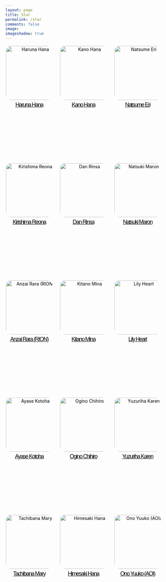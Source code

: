 ```yaml
---
layout: page
title: Star
permalink: /star
comments: false
image: 
imageshadow: true
---
```

<style>.actress-box {
    display: flex;
    flex-wrap:wrap;
    margin:-10px 0 0 -10px;
}
.actress-box a {
    display: inline-block;
    flex-grow: 1; 
    width: calc(100% * (1/5) - 10px - 1px)
}
.actress-info {
    padding: 10px;
    margin: 2px;
    border-radius: 5px;
    transition: background .35s ease;
	text-align: center;
	height: 345px;
	border-bottom: 15px;
}
.actress-info img {
	width: 170px;
	border-radius: 10%;
	display: inline-block;
	vertical-align: middle;
}
.actress-details {
	margin-top: 5px;
}
.actress-details span {
    display: block;
    white-space: nowrap;
    overflow: hidden;
    text-overflow: ellipsis;
}
.actrees-name {
	font-size: 18px;
    font-family: 'Spartan', sans-serif;
    letter-spacing: -1.8px;
    padding-bottom: 4px;
}
.actress-pic {
	display: inline-block;
}

@media (max-width: 1290px) {
	.actress-pic {
		display: block;
	}
	.actress-info {
		text-align: center;
	}
	.actress-details {
		margin-left: 0;
		margin-top: 5px
	}
	.actress-box a {
		width: calc(100% * (1/3) - 10px - 1px)
	}
}

@media (max-width: 640px) {
	.actress-pic {
		display: inline-block;
	}
	.actress-box a {
		width: calc(100% * (1/2) - 10px - 1px)
	}
  
}
	
	.actress-name:hover {
		color: pink!important;
	}   

a {
    color: #000;
}
span.actress-info:hover {
		color: pink!important;
	}
</style>

<div class="actress-box">
<a href="/tags#Haruna-Hana">
<div class="actress-info">
<div class="actress-pic">
<img src="https://blogger.googleusercontent.com/img/b/R29vZ2xl/AVvXsEh45y-sSDkukkT2sHjI5C1ytFFUkOz1TlZCebUFyBtrn5UBY2fC1lNluTET5qK74t5ffXo1VMZPBdTKt027KNcKdhNrR622XcMYQKWFCsMGhoIkL6BRXvVxJs4P4lruJ6TSUnqv_fk5ctTpvrvdNGrw6h32Au3MV_fV04WqwBxpuEeUGKtecnbhCdp9/s1600/Hana-Haruna-Dien-vien-JAV-co-bo-nguc-cuon-hut-nhat-lang-phim-18-1-768x1024.jpg" alt="Haruna Hana">
</div>
<div class="actress-details">
<span class="actrees-name">Haruna Hana</span>
</div>
</div>
</a>
<a href="/tags#Kano-Hana">
<div class="actress-info">
<div class="actress-pic">
<img src="https://blogger.googleusercontent.com/img/b/R29vZ2xl/AVvXsEgb2depRZ-I-EJ9jP_agVgf66S2mmInZbNILBdn9I6c3lc8l9MlJhH4puL5SBhT61zcGpp1h2YEqe1BwBbvFSxu-65O7yjWRApHCH_npXzmB7lFdPVsfCgB6wkvZUFrd8qpfpgPjFw49dH8qM2dDSPA-h737vhjR1VteO3G41ZOODqlzNRm4RLNaNQ9/s1600/99031C445C68B1BD2D.jpeg" alt="Kano Hana">
</div>
<div class="actress-details">
<span class="actrees-name">Kano Hana</span>
</div>
</div>
</a>
<a href="/tags#Natsume-Eri">
<div class="actress-info">
<div class="actress-pic">
<img src="https://blogger.googleusercontent.com/img/b/R29vZ2xl/AVvXsEiocK7vHYHHJj5sZvxGazyC3Kh3kuFzGt-XWgD9jr2xX1FYQ5VVUaZGW30F_elomXOc2CoNi2VBEa2y_ONcNIUIZhqElFTucPgYtNBzHcXEPpvb7nnPLlqI_nOnoI3XQV1bk2I-aQtpblUQnghm3Y7EJZNiL7hAtsb3Av9RULfyZ4txRGNUvc3KD0kh/s1600/images%20%283%29.jpeg" alt="Natsume Eri">
</div>
<div class="actress-details">
<span class="actrees-name">Natsume Eri</span>
</div>
</div>
</a>
<a href="/tags#Kirishima-Reona">
<div class="actress-info">
<div class="actress-pic">
<img src="https://blogger.googleusercontent.com/img/b/R29vZ2xl/AVvXsEhE_1-4hG3DM5cFIcyBMusFbZNcV0iyO2JE_U8j4txzkPk9Vv9aReoR5yGaviMUvoynJgrBLtXnwWfd8DIomVMASfB6Z9k0hJ5tIqZCSMYOs2zi7wbrH9MAhJv0LfxXH5y12MeWUGV2sAlXqQpKJvm32gFy7riXvvY7pkq80l8P4eJXSh0z9dHHr239/s1600/images%20%285%29.jpeg" alt="Kirishima Reona">
</div>
<div class="actress-details">
<span class="actrees-name">Kirishima Reona</span>
</div>
</div>
</a>
<a href="/tags#Dan-Rinsa">
<div class="actress-info">
<div class="actress-pic">
<img src="https://blogger.googleusercontent.com/img/b/R29vZ2xl/AVvXsEjEm9Cmr37dk-tWQ1tBQmZwHp1iMRD5NU6H3oub7I7I3eZUmF_hXbcISoGkrlionAogqZoLjlsbNJ85oQcEGT0NgTsk0iHpznt0DdZTpBIWxsTVAPOm7dgYBRWMKd3ZyXCAaEgxLSuU7Qto3vZtBi_XtlUvi2_fx5unNJdCqsJ4MMM0g3m7cvBsoq8n/s1600/E0BYMncUUAUEN8C.jpeg" alt="Dan Rinsa">
</div>
<div class="actress-details">
<span class="actrees-name">Dan Rinsa</span>
</div>
</div>
</a>
<a href="/tags#Natsuki-Maron">
<div class="actress-info">
<div class="actress-pic">
<img src="https://blogger.googleusercontent.com/img/b/R29vZ2xl/AVvXsEi5cJ-edmfPvM9oBgWL5ylvEE8nS1dXlS3x21z9Qje4DKScX_9oBbxM86wwnF5mGHCyOwB_5mc4u82CPsPCulQcqSChxkM090i3tBYEahUMJzd3r1A2CosCzLETGwaPZ3zV_1VYvc_f0PHtPcFe0ivvt7tPsBZ-6RbU7_5hhGi3t4SUPHNk3_DXgbqS/s1600/images%20%286%29.jpeg" alt="Natsuki Maron">
</div>
<div class="actress-details">
<span class="actrees-name">Natsuki Maron</span>
</div>
</div>
</a>
<a href="/tags#Anzai-Rara-RION">
<div class="actress-info">
<div class="actress-pic">
<img src="https://blogger.googleusercontent.com/img/b/R29vZ2xl/AVvXsEgSpQ5G_gCiNMFSDCmfv7CRdcInvn1mGilOnHwMBZ40r7dccOsbl1mdifCPfbl_H64b3UTcEAHiPk7U82Kk7dTSlFYy2HfFEUNYgaddjBkMupZ10G-kQzPsIztgQu0xmUg0yXPfKGAefQYhwka8J_uhZLE8Cvpc_4O440OkWARhKl0_SH5havcw7o2K/s1600/42.jpg" alt="Anzai Rara (RION)">
</div>
<div class="actress-details">
<span class="actrees-name">Anzai Rara (RION)</span>
</div>
</div>
</a>
<a href="/tags#Kitano-Mina">
<div class="actress-info">
<div class="actress-pic">
<img src="https://blogger.googleusercontent.com/img/b/R29vZ2xl/AVvXsEgoCLibON8pdTJOcLC1gbNUJM3EFJ1JGqT9RVx2CUz21QVBbt75fU4PD7_VwpluRED9Jz-bqoEBXFJo5faFFSOEHKuad6y25aedJ6o927bbCOgfDepZpUlI5lkVGY4t0p8vN_iRSdfP70CQSwVFBG2mXKedkttITpsIRirvHlzdBa5dFGSqAh4QgXTM/s1600/FEm1Q4xXsAMvzWp.jpg" alt="Kitano Mina">
</div>
<div class="actress-details">
<span class="actrees-name">Kitano Mina</span>
</div>
</div>
</a>
<a href="/tags#Lily-Heart">
<div class="actress-info">
<div class="actress-pic">
<img src="https://blogger.googleusercontent.com/img/b/R29vZ2xl/AVvXsEhFy6EqbLslHgysHyFokH8a2q-yyMjQLjzNjFxVsbiS4tD-7wop3WkZGtI-Au-2BO7KuVai0PjbNhbLc1I31Fbo8ODJv0b1BhoBtc1A1sESusgxFo0reiYhX7Pfz5BihexxJbtZfexuGQsjLSJ2uYTgNzIpIlrlVTtsR64aV3iNRUkat12waalFe4aL/s1600/EvyWnooVIAUIG94.jpg" alt="Lily Heart">
</div>
<div class="actress-details">
<span class="actrees-name">Lily Heart</span>
</div>
</div>
</a>
<a href="/tags#Ayase-Kotoha">
<div class="actress-info">
<div class="actress-pic">
<img src="https://blogger.googleusercontent.com/img/b/R29vZ2xl/AVvXsEiRK3erwcUNv_e9rATbVVmvmxrQmkGsHofAve_t-EfUA2CvihDJ7ZVL9C2WFec6PdxvFb4l4o1TonZoyhKnsM58-DGFQR6cLofjrWh4Kuyt6lKTKbBwOl0tQV-toRGKFHmv4btAYj-FqI1jdmQSeSs_wRv4Vs2AK49jLr7dw5Ma29h62kGB91xdP-n7/s1600/images%20%287%29.jpeg" alt="Ayase Kotoha">
</div>
<div class="actress-details">
<span class="actrees-name">Ayase Kotoha</span>
</div>
</div>
</a>
<a href="/tags#Ogino-Chihiro">
<div class="actress-info">
<div class="actress-pic">
<img src="https://blogger.googleusercontent.com/img/b/R29vZ2xl/AVvXsEg3COBL80OMsJ_6r7k2dFDHdb3LnVDLQVGtpeXcpMiJQwpECownXRGgjz1zS9Ur3H1nhQrThGqISsgKiTLx8QXZexEViy5bkCvh5lCQ258EW_XCODphGyw-jT_qVOYQ26t6bc7rfzwy1y7bKriQwcyo6ShqTHMIOOBoeCEprDWlZOiPeBe6o44xbdUl/s1600/images%20%288%29.jpeg" alt="Ogino Chihiro">
</div>
<div class="actress-details">
<span class="actrees-name">Ogino Chihiro</span>
</div>
</div>
</a>
<a href="/tags#Yuzuriha-Karen">
<div class="actress-info">
<div class="actress-pic">
<img src="https://blogger.googleusercontent.com/img/b/R29vZ2xl/AVvXsEiOGxOd-cM67ntBAmdGOgQnOJwn2B49nlw_vxoMJaWi2y3RbeRxgPSe2r7ZvgSN8fc1oE5AblRAFFRwK74uxubQrZ7uUzqlbXDLlcFd2E9HVUJZD3ULRmT1gJ0jkmrDRmUzMSOkBWU-EOLyiT5X7DUEWLFbcP5Afju_bw8wakAAgBjmzE5VoQDmhBCe/s1600/images%20%289%29.jpeg" alt="Yuzuriha Karen">
</div>
<div class="actress-details">
<span class="actrees-name">Yuzuriha Karen</span>
</div>
</div>
</a>
<a href="/tags#Tachibana-Mary">
<div class="actress-info">
<div class="actress-pic">
<img src="https://blogger.googleusercontent.com/img/b/R29vZ2xl/AVvXsEhM6FuKe9njxastSXWDdjrG22UafvSx0kNQtJ3ua2pSHeXaVGc5EimcnnZ5o3bB1f_FZX5iiS0nMy3w8bQSEV0CfA1ZhCZ7WMBWZa5xkFvqCg6r65drXn9eR9R9rBJ2s7X2TASjiIfCDOnVH1rodTYyuBZgGEB-2ocLLAEKi4xZyizNRGJKJaofKn8r/s1600/EwBk67OVkAEtk-e.jpeg" alt="Tachibana Mary">
</div>
<div class="actress-details">
<span class="actrees-name">Tachibana Mary</span>
</div>
</div>
</a>
<a href="/tags#Himesaki-Hana">
<div class="actress-info">
<div class="actress-pic">
<img src="https://blogger.googleusercontent.com/img/b/R29vZ2xl/AVvXsEj4V4NLf4S9gD0hZ8IrIGlS5UPr1yChJzk-GgylIqoYOHhNEZFCnZJIpg_qYUXfIDgwT-Pw8AsKgfLYblLvoWoZlIOqs5R0munB4VdHFbR6vdMUSrHn6kCXn11onzN2tCfjdKY47LPG6iL7TMwWxwKTQ6lwvnYS6wCtUUInIdO-cgq0fHezsm8KebrH/s1600/images%20%2810%29.jpeg" alt="Himesaki Hana">
</div>
<div class="actress-details">
<span class="actrees-name">Himesaki Hana</span>
</div>
</div>
</a>
<a href="/tags#Ono-Yuuko-AOI">
<div class="actress-info">
<div class="actress-pic">
<img src="https://blogger.googleusercontent.com/img/b/R29vZ2xl/AVvXsEjyQhKdzdCFL_vfT5chEEWVbcoRbXpo_-ZCsw87PysXjbk5JyZufjrIiUrRxyi2Pn3i_IXtFVjHC0Jd7tGB2bdYX3sj6o97aUoYA-l_pqSGo5RRa8lCVTI2eGhsptEqOcASJcH8Gy962DrUiHeHkc4SU4z__gYuI4R2SCT5dPWNPcq-9fEzL6TBSYy6/s1600/images%20%2811%29.jpeg" alt="Ono Yuuko (AOI)">
</div>
<div class="actress-details">
<span class="actrees-name">Ono Yuuko (AOI)</span>
</div>
</div>
</a>
</div>
